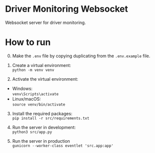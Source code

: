 # Driver Monitoring Websocket
Websocket server for driver monitoring.

# How to run
0. Make the `.env` file by copying duplicating from the `.env.example` file.

1. Create a virtual environment: <br/> ```python -m venv venv```

2. Activate the virtual environment:
* Windows: <br/>
`venv\Scripts\activate`
* Linux/macOS: <br/>
`source venv/bin/activate`

3. Install the required packages: <br/>
`pip install -r src/requirements.txt`

4. Run the server in development: <br/>
`python3 src/app.py `

5. Run the server in production <br/>
`gunicorn --worker-class eventlet 'src.app:app' `
